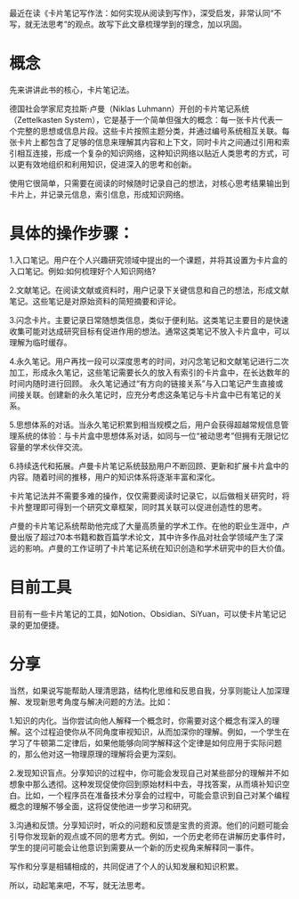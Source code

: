 最近在读《卡片笔记写作法：如何实现从阅读到写作》，深受启发，非常认同“不写，就无法思考”的观点。故写下此文章梳理学到的理念，加以巩固。
# 概念
先来讲讲此书的核心，卡片笔记法。

德国社会学家尼克拉斯·卢曼（Niklas Luhmann）开创的卡片笔记系统（Zettelkasten System），它是基于一个简单但强大的概念：每一张卡片代表一个完整的思想或信息片段。这些卡片按照主题分类，并通过编号系统相互关联。每张卡片上都包含了足够的信息来理解其内容和上下文，同时卡片之间通过引用和索引相互连接，形成一个复杂的知识网络，这种知识网络以贴近人类思考的方式，可以更有效地组织和利用知识，促进深入的思考和创新。

使用它很简单，只需要在阅读的时候随时记录自己的想法，对核心思考结果输出到卡片上，并记录元信息，索引信息，形成知识网络。

# 具体的操作步骤：

1.入口笔记。用户在个人兴趣研究领域中提出的一个课题，并将其设置为卡片盒的入口笔记。例如:如何梳理好个人知识网络?

2.文献笔记。在阅读文献或资料时，用户记录下关键信息和自己的想法，形成文献笔记。这些笔记是对原始资料的简短摘要和评论。

3.闪念卡片。主要记录日常随想类信息，类似于便利贴。这类笔记主要目的是快速收集可能对达成研究目标有促进作用的想法。通常这类笔记不放入卡片盒中，可以理解为临时缓存。

4.永久笔记。用户再找一段可以深度思考的时间，对闪念笔记和文献笔记进行二次加工，形成永久笔记，这些笔记需要长久的放入有索引的卡片盒中，在长达数年的时间内随时进行回顾。
永久笔记通过“有方向的链接关系”与入口笔记产生直接或间接关联。创建新的永久笔记时，应充分考虑这条笔记与卡片盒中已有笔记的关系。

5.思想体系的对话。当永久笔记积累到相当规模之后，用户会获得超越常规信息管理系统的体验：与卡片盒中思想体系对话，如同与一位“被动思考”但拥有无限记忆容量的学术伙伴交流。

6.持续迭代和拓展。卢曼卡片笔记系统鼓励用户不断回顾、更新和扩展卡片盒中的内容。随着时间的推移，用户的知识体系将逐渐丰富和深化。

卡片笔记法并不需要多难的操作，仅仅需要阅读时记录它，以后做相关研究时，将卡片整理即可得到一个研究文章框架，同时其关联可以促进创造性的思考。

卢曼的卡片笔记系统帮助他完成了大量高质量的学术工作。在他的职业生涯中，卢曼出版了超过70本书籍和数百篇学术论文，其中许多作品对社会学领域产生了深远的影响。卢曼的工作证明了卡片笔记系统在知识创造和学术研究中的巨大价值。

# 目前工具
目前有一些卡片笔记的工具，如Notion、Obsidian、SiYuan，可以使卡片笔记记录的更加便捷。

# 分享
当然，如果说写能帮助人理清思路，结构化思维和反思自我，分享则能让人加深理解、发现新思考角度与解决问题的方法。比如：

1.知识的内化。当你尝试向他人解释一个概念时，你需要对这个概念有深入的理解。这个过程迫使你从不同角度审视知识，从而加深你的理解。例如，一个学生在学习了牛顿第二定律后，如果他能够向同学解释这个定律是如何应用于实际问题的，那么他对这一物理原理的理解将会更为深刻。

2.发现知识盲点。分享知识的过程中，你可能会发现自己对某些部分的理解并不如想象中那么透彻。这种发现促使你回到原始材料中去，寻找答案，从而填补知识空白。比如，一个程序员在准备技术分享会的过程中，可能会意识到自己对某个编程概念的理解不够全面，这将促使他进一步学习和研究。

3.沟通和反馈。分享知识时，听众的问题和反馈是宝贵的资源。他们的问题可能会引导你发现新的观点或不同的思考方式。例如，一个历史老师在讲解历史事件时，学生的提问可能会让他意识到需要从一个新的历史视角来解释同一事件。

写作和分享是相辅相成的，共同促进了个人的认知发展和知识积累。

所以，动起笔来吧，不写，就无法思考。